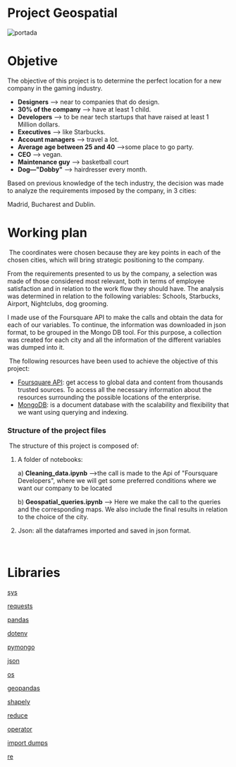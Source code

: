 # Project Geospatial

![portada](https://github.com/daniela-arias/Taller_Geo/blob/main/Data/0_iOecJNnpG0Pz1y0t.png)
​
# Objetive
The objective of this project is to determine the perfect location for a new company in the gaming industry. 
​
- **Designers** --> near to companies that do design.
- **30% of the company** --> have at least 1 child.
- **Developers** --> to be near tech startups that have raised at least 1 Million dollars.
- **Executives** --> like Starbucks.
- **Account managers** --> travel a lot.
- **Average age between 25 and 40** -->some place to go party.
- **CEO** --> vegan.
- **Maintenance guy** --> basketball court
- **Dog—"Dobby"** --> hairdresser every month. 
​


Based on previous knowledge of the tech industry, the decision was made to analyze the requirements imposed by the company, in 3 cities:

Madrid, Bucharest and Dublin.
​

# Working plan 
​
The coordinates were chosen because they are key points in each of the chosen cities, which will bring strategic positioning to the company.
​

From the requirements presented to us by the company, a selection was made of those considered most relevant, both in terms of employee satisfaction and in relation to the work flow they should have. The analysis was determined in relation to the following variables: Schools, Starbucks, Airport, Nightclubs, dog grooming.


I made use of the Foursquare API to make the calls and obtain the data for each of our variables. To continue, the information was downloaded in json format, to be grouped in the Mongo DB tool. For this purpose, a collection was created for each city and all the information of the different variables was dumped into it.


​
The following resources have been used to achieve the objective of this project: 
​
-  [Foursquare API](https://foursquare.com/): get access to global data and  content from thousands trusted sources. To access all the necessary information about the resources surrounding the possible locations of the enterprise. 
- [MongoDB](https://www.mongodb.com/): is a document database with the scalability and flexibility that we want using querying and indexing.
​
​
### Structure of the project files
​
The structure of this project is composed of:
 1. A folder of notebooks: 
    
    a) **Cleaning_data.ipynb** -->the call is made to the Api of "Foursquare Developers", where we will get some preferred conditions where we want our company to be located

    b) **Geospatial_queries.ipynb** --> Here we make the call to the queries and the corresponding maps. We also include the final results in relation to the choice of the city.

​
​
 2. Json: all the dataframes imported and saved in json format.
​
 
​
​
# Libraries

[sys](https://docs.python.org/3/library/sys.html)
​

[requests](https://pypi.org/project/requests/2.7.0/)
​

[pandas](https://pandas.pydata.org/)
​

[dotenv](https://pypi.org/project/python-dotenv/)
​

[pymongo](https://www.mongodb.com/2)
​

[json](https://docs.python.org/3/library/json.html)
​

[os](https://docs.python.org/3/library/os.html)
​

[geopandas](https://geopandas.org/)
​

[shapely](https://pypi.org/project/Shapely/)
​

[reduce](https://docs.python.org/3/library/functools.html)
​

[operator](https://docs.python.org/3/library/operator.html)
​

[import dumps](https://pymongo.readthedocs.io/en/stable/api/bson/json_util.html)
​
 
[re](https://docs.python.org/3/library/re.html)